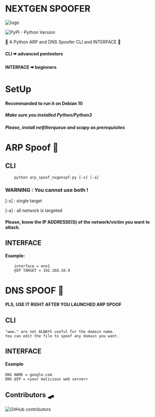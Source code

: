 # NEXTGEN SPOOFER
![logo](https://user-images.githubusercontent.com/61053314/132832369-540ded53-8aff-4ea7-bcd6-70dbe7109c1a.png)

![PyPI - Python Version](https://img.shields.io/pypi/pyversions/3?style=flat-square)

🥑 A Python ARP and DNS Spoofer CLI and INTERFACE 🥓

#### CLI 🠮 advanced pentesters
#### INTERFACE 🠮 beginners



# SetUp
#### Recommanded to run it on Debian 10
##### Make sure you installed Python/Python3
##### Please, install netfilterqueue and scapy as prerequisites

# ARP Spoof 💈
## CLI
		python arp_spoof_nxgenspf.py [-s] [-a]
    
### WARNING : You cannot use both !
[-s] : single target

[-a] : all network is targeted

#### Please, know the IP ADDRESSE(S) of the network/victim you want to attack.


## INTERFACE
#### Example:
		interface = eno1
		@IP TARGET = 192.168.10.9
		
		
# DNS SPOOF 🍔
#### PLS, USE IT RIGHT AFTER YOU LAUNCHED ARP SPOOF
## CLI
	"www." are not ALWAYS useful for the domain name.
	You can edit the file to spoof any domain you want.
## INTERFACE
#### Example
	DNS NAME = google.com
	DNS @IP = <your malicious web server> 
## Contributors 🛹
![GitHub contributors](https://img.shields.io/github/contributors/saladandonionrings/nextgen_spoofer?style=flat-square)

